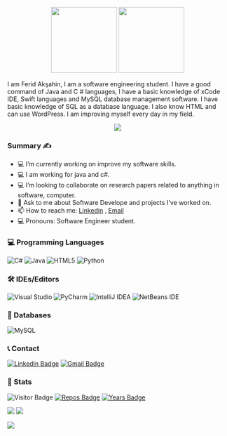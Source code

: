 <p  align="center"><img height="150" src = "https://user-images.githubusercontent.com/83434568/116713153-3101cc00-a9dd-11eb-9af4-97fbb65ef60d.png">
  <img src="https://user-images.githubusercontent.com/83434568/116715480-6e675900-a9df-11eb-82f8-d53a9739248c.gif" width="150"></p>

I am Ferid Akşahin, I am a software engineering student. I have a good command of Java and C # languages, I have a basic knowledge of xCode IDE, Swift languages and MySQL database management software. I have basic knowledge of SQL as a database language. I also know HTML and can use WordPress. I am improving myself every day in my field.

<p align="center"><img src="https://user-images.githubusercontent.com/83434568/116725690-f141e100-a9ea-11eb-836b-431fe5c2ad45.gif">

### Summary :writing_hand:
- 💻 I’m currently working on improve my software skills.
- 💻 I am working for java and c#.
- 💻 I’m looking to collaborate on research papers related to anything in software, computer.
- 💬 Ask to me about Software Develope and projects I've worked on.
- 📫 How to reach me: [Linkedin](https://www.linkedin.com/in/ferid-ak%C5%9Fahin-8708331b8/) , [Email](mailto:ferid.aksahin98@gmail.com)
- 💻 Pronouns: Software Engineer student.

### 💻 Programming Languages
<img alt="C#" src="https://img.shields.io/badge/c%23-%23239120.svg?&style=for-the-badge&logo=c-sharp&logoColor=white"/>   <img alt="Java" src="https://img.shields.io/badge/java-%23ED8B00.svg?&style=for-the-badge&logo=java&logoColor=white"/>   <img alt="HTML5" src="https://img.shields.io/badge/html5-%23E34F26.svg?&style=for-the-badge&logo=html5&logoColor=white"/>   <img alt="Python" src="https://img.shields.io/badge/python-%2314354C.svg?&style=for-the-badge&logo=python&logoColor=white"/>




### :hammer_and_wrench: IDEs/Editors
<img alt="Visual Studio" src="https://img.shields.io/badge/VisualStudio-5C2D91.svg?&style=for-the-badge&logo=visual-studio&logoColor=white"/>   <img alt="PyCharm" src="https://img.shields.io/badge/PyCharm-000000.svg?&style=for-the-badge&logo=PyCharm&logoColor=white"/>   <img alt="IntelliJ IDEA" src="https://img.shields.io/badge/IntelliJIDEA-000000.svg?&style=for-the-badge&logo=intellij-idea&logoColor=white"/>   <img alt="NetBeans IDE" src="https://img.shields.io/badge/NetBeansIDE-1B6AC6.svg?&style=for-the-badge&logo=apache-netbeans-ide&logoColor=white"/>


### :closed_lock_with_key: Databases
<img alt="MySQL" src="https://img.shields.io/badge/mysql-%2300f.svg?&style=for-the-badge&logo=mysql&logoColor=white"/>


### :telephone_receiver: Contact
[![Linkedin Badge](https://img.shields.io/badge/-FeridAksahin-blue?style=flat-square&logo=Linkedin&logoColor=white&link=https://www.linkedin.com/in/ferid-ak%C5%9Fahin-8708331b8/)](https://www.linkedin.com/in/ferid-ak%C5%9Fahin-8708331b8/) [![Gmail Badge](https://img.shields.io/badge/-ferid.aksahin98@gmail.com-c14438?style=flat-square&logo=Gmail&logoColor=white&link=mailto:ferid.aksahin98@gmail.com)](mailto:ferid.aksahin98@gmail.com)

### :scroll: Stats
![Visitor Badge](https://visitor-badge.laobi.icu/badge?page_id=FeridAksahin.FeridAksahin)
[![Repos Badge](https://badges.pufler.dev/repos/FeridAksahin)](https://badges.pufler.dev)
[![Years Badge](https://badges.pufler.dev/years/FeridAksahin)](https://badges.pufler.dev)


<img src="https://github-readme-stats.vercel.app/api/top-langs/?username=FeridAksahin&langs_count=8">
<img src="https://github-readme-stats.vercel.app/api?username=FeridAksahin&theme=algolia&show_icons=true">



![](https://github-profile-trophy.vercel.app/?username=FeridAksahin)

